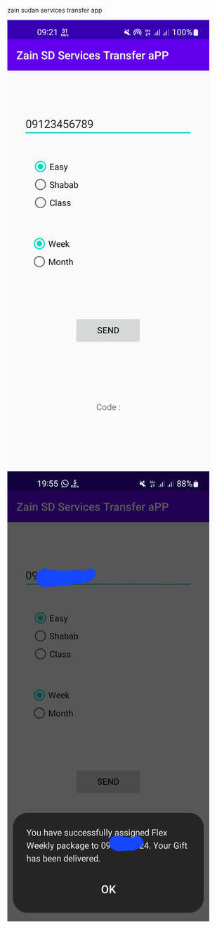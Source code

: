 zain sudan services transfer app

![zain sd services transfer app](images/zainsd-app1.jpg)
![zain sd services transfer app](images/zainsd-app2.jpg)